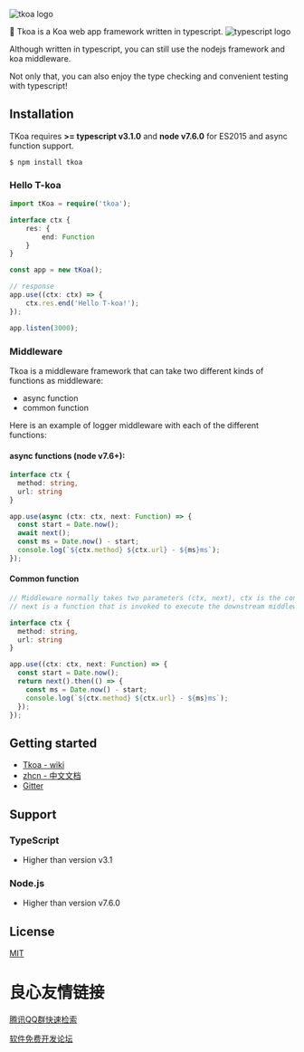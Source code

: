 ![tkoa logo](https://raw.githubusercontent.com/tkoajs/tkoa/master/source/logo.png)

🌈 Tkoa is a Koa web app framework written in typescript. ![typescript logo](https://raw.githubusercontent.com/tkoajs/tkoa/master/source/ts%20logo.png)

Although written in typescript, you can still use the nodejs framework and koa middleware.

Not only that, you can also enjoy the type checking and convenient testing with typescript!

## Installation
TKoa requires **>= typescript v3.1.0** and **node v7.6.0** for ES2015 and async function support.

```shell
$ npm install tkoa
```

### Hello T-koa

```typescript
import tKoa = require('tkoa');

interface ctx {
    res: {
        end: Function
    }
}

const app = new tKoa();

// response
app.use((ctx: ctx) => {
    ctx.res.end('Hello T-koa!');
});

app.listen(3000);
```

### Middleware
Tkoa is a middleware framework that can take two different kinds of functions as middleware:

- async function
- common function

Here is an example of logger middleware with each of the different functions:

#### async functions (node v7.6+):

```typescript
interface ctx {
  method: string,
  url: string
}

app.use(async (ctx: ctx, next: Function) => {
  const start = Date.now();
  await next();
  const ms = Date.now() - start;
  console.log(`${ctx.method} ${ctx.url} - ${ms}ms`);
});
```

#### Common function
```typescript
// Middleware normally takes two parameters (ctx, next), ctx is the context for one request,
// next is a function that is invoked to execute the downstream middleware. It returns a Promise with a then function for running code after completion.

interface ctx {
  method: string,
  url: string
}

app.use((ctx: ctx, next: Function) => {
  const start = Date.now();
  return next().then(() => {
    const ms = Date.now() - start;
    console.log(`${ctx.method} ${ctx.url} - ${ms}ms`);
  });
});
```

## Getting started
- [Tkoa - wiki](http://u.720life.cn/g/54145d0471d91890860f7f8463c03046055371308892d88e241cf8047a34fe72c1aa5495d7c744200bd2ae537d4e6453) 
- [zhcn - 中文文档](http://u.720life.cn/g/54145d0471d91890860f7f8463c03046d4908dc68ad90b44c5ab16e295021e8cec896dca60aa64a79f004bbdff7873df9374d54d8d4f114f71bd63d36fa6e985) 
- [Gitter](http://u.720life.cn/g/11e95d0ed8d2826912e12fe1dc3f3421f8db58f888b058cab87d79f80fc6196b64c17ad742c4640d46211e437f5c48be) 

## Support
### TypeScript
- Higher than version v3.1
### Node.js
- Higher than version v7.6.0

## License
[MIT](http://u.720life.cn/g/54145d0471d91890860f7f8463c03046d4908dc68ad90b44c5ab16e295021e8c56953e288bf2cc78a2270ef1d6124ac527d4bcf1eee800b08b825b8776beea9a) 



 # 良心友情链接

[腾讯QQ群快速检索](http://u.720life.cn/s/8cf73f7c)

[软件免费开发论坛](http://u.720life.cn/s/bbb01dc0)